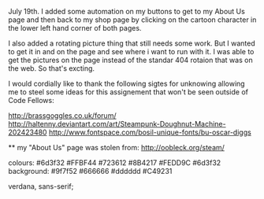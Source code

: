 July 19th. I added some automation on my buttons to get to my About Us page and then back to my shop page by clicking on the cartoon character in the lower left hand corner of both pages. 

I also added a rotating picture thing that still needs some work. But I wanted to get it in and on the page and see where i want to run with it. I was able to get the pictures on the page instead of the standar 404 rotaion that was on the web. So that's excting. 



I would cordially like to thank the following sigtes for unknowing allowing me to steel some ideas for this assignement that won't be seen outside of Code Fellows:

 http://brassgoggles.co.uk/forum/
http://haltenny.deviantart.com/art/Steampunk-Doughnut-Machine-202423480
http://www.fontspace.com/bosil-unique-fonts/bu-oscar-diggs

** my "About Us" page was stolen from: http://oobleck.org/steam/

colours: #6d3f32
#FFBF44
#723612
#8B4217
#FEDD9C
#6d3f32
background: #9f7f52
#666666
#dddddd
#C49231

verdana, sans-serif;





